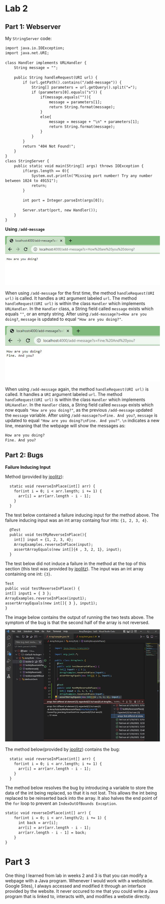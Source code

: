 # Lab 2

## Part 1: Webserver

My `StringServer` code:

```
import java.io.IOException;
import java.net.URI;

class Handler implements URLHandler {
    String message = "";

    public String handleRequest(URI url) {
        if (url.getPath().contains("/add-message")) {
            String[] parameters = url.getQuery().split("=");
            if (parameters[0].equals("s")) {
                if(message.equals("")){
                    message = parameters[1];
                    return String.format(message);
                }
                else{
                    message = message + "\n" + parameters[1];
                    return String.format(message);
                }
            }
        }
        return "404 Not Found!";
    }
}
class StringServer {
    public static void main(String[] args) throws IOException {
        if(args.length == 0){
            System.out.println("Missing port number! Try any number between 1024 to 49151");
            return;
        }

        int port = Integer.parseInt(args[0]);

        Server.start(port, new Handler());
    }
}
```

**Using `/add-message`**

![First message](https://github.com/JettN/cse15l-lab-reports/blob/29449ac2fa047d97e6580a1b4e419c155106facd/local%20server%201st%20message.JPG)

When using `/add-message` for the first time, the method `handleRequest(URI url)` is called. It handles a `URI` argument labeled `url`. The method `handleRequest(URI url)` is within the class `Handler` which implements `URLHandler`. In the `Handler` class, a String field called `message` exists which equals `""`, or an empty string. After using `/add-massage?s=How are you doing?`, `message` is updated to equal `"How are you doing?"`.

![Second Message](https://github.com/JettN/cse15l-lab-reports/blob/29449ac2fa047d97e6580a1b4e419c155106facd/local%20server%202nd%20message.JPG)

When using `/add-message` again, the method `handleRequest(URI url)` is called. It handles a `URI` argument labeled `url`. The method `handleRequest(URI url)` is within the class `Handler` which implements `URLHandler`. In the `Handler` class, a String field called `message` exists which now equals `"How are you doing?"`, as the previous `/add-message` updated the `message` variable. After using `/add-massage?s=Fine. And you?`, `message` is updated to equal `"How are you doing?\nFine. And you?"`. `\n` indicates a new line, meaning that the webpage will show the messages as:

```
How are you doing?
Fine. And you?
```
## Part 2: Bugs

**Failure Inducing Input**

Method (provided by [jpolitz](https://github.com/ucsd-cse15l-w23/lab3)):

```
  static void reverseInPlace(int[] arr) {
    for(int i = 0; i < arr.length; i += 1) {
      arr[i] = arr[arr.length - i - 1];
    }
  }
```
  
The test below contained a failure inducing input for the method above. The failure inducing input was an int array containg four ints: `{1, 2, 3, 4}`.

```
  @Test
  public void testMyReverseInPlace(){
    int[] input = {1, 2, 3, 4};
    ArrayExamples.reverseInPlace(input);
    assertArrayEquals(new int[]{4 , 3, 2, 1}, input);
  }
  ```
The  test below did not induce a failure in the method at the top of this section (this test was provided by [jpolitz](https://github.com/ucsd-cse15l-w23/lab3)). The input was an int array containing one int: `{3}`.

```
Test 
public void testReverseInPlace() {
int[] input1 = { 3 };
ArrayExamples.reverseInPlace(input1);
assertArrayEquals(new int[]{ 3 }, input1);
}
```
The image below contains the output of running the two tests above. The symptom of the bug is that the second half of the array is not reversed.

![JUnit Tests](JUnittests.JPG)

The method below(provided by [jpolitz](https://github.com/ucsd-cse15l-w23/lab3)) contains the bug:

```
  static void reverseInPlace(int[] arr) {
    for(int i = 0; i < arr.length; i += 1) {
      arr[i] = arr[arr.length - i - 1];
    }
  }
```

The method below resolves the bug by introducing a variable to store the data of the int being replaced, so that it is not lost. This allows the int being replaced to be reinserted back into the array. It also halves the end point of the `for` loop to prevent an `IndexOutOfBounds Exception`.

```
static void reverseInPlace(int[] arr) {
    for(int i = 0; i < arr.length/2; i += 1) {
      int back = arr[i];
      arr[i] = arr[arr.length - i - 1];
      arr[arr.length - i - 1] = back;
    }
} 
```

# Part 3

One thing I learned from lab in weeks 2 and 3 is that you can modify a webpage with a Java program. Whenever I would work with a website(ie. Google Sites), I always accessed and modified it through an interface provided by the website. It never occured to me that you could write a Java program that is linked to, interacts with, and modifies a webstie directly.
